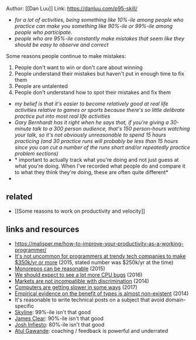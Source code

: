 Author: [[Dan Luu]]
Link: https://danluu.com/p95-skill/

- *for a lot of activities, being something like 10%-ile among people who practice can make you something like 90%-ile or 99%-ile among people who participate.*
- *people who are 95%-ile constantly make mistakes that seem like they should be easy to observe and correct*

Some reasons people continue to make mistakes:

1. People don't want to win or don't care about winning
2. People understand their mistakes but haven't put in enough time to fix them
3. People are untalented
4. People don't understand how to spot their mistakes and fix them

- *my belief is that it's easier to become relatively good at real life activities relative to games or sports because there's so little delibrate practice put into most real life activities*
- *Gary Bernhardt has it right when he says that, if you're giving a 30-minute talk to a 300 person audience, that's 150 person-hours watching your talk, so it's not obviously unreasonable to spend 15 hours practicing (and 30 practice runs will probably be less than 15 hours since you can cut a number of the runs short and/or repeatedly practice problem sections)*
- * important to actually track what you're doing and not just guess at what you're doing. When I've recorded what people do and compare it to what they think they're doing, these are often quite different*
- 

## related

- [[Some reasons to work on productivity and velocity]]
## links and resources

- https://malisper.me/how-to-improve-your-productivity-as-a-working-programmer/
- [It's not uncommon for programmers at trendy tech companies to make $350k/yr or more](https://danluu.com/startup-tradeoffs/) (2015, stated number was $250k/yr at the time)
- [Monorepos can be reasonable](https://danluu.com/monorepo/) (2015)
- [We should expect to see a lot more CPU bugs](https://danluu.com/cpu-bugs/) (2016)
- [Markets are not incompatible with discrimination](https://danluu.com/tech-discrimination/) (2014)
- [Computers are getting slower in some ways](https://danluu.com/input-lag/) (2017)
- [Empirical evidence on the benefit of types is almost non-existent](https://danluu.com/empirical-pl/) (2014)
- It's reasonable to write technical posts on a subject that avoid domain-specific
- [Skyline](https://www.youtube.com/watch?v=h1a-lhjmfPw): 99%-ile isn't that good
- [James Clear](https://twitter.com/JamesClear/status/1292574538912456707): 90%-ile isn't that good
- [Josh Infiesto](https://web.archive.org/web/20120428193015/http://jinfiesto.posterous.com/how-to-seem-good-at-everything-stop-doing-stu): 80%-ile isn't that good
- [Atul Gawande](https://www.newyorker.com/magazine/2011/10/03/personal-best): coaching / feedback is powerful and underrated